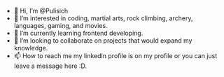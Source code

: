 - 👋 Hi, I’m @Pulisich
- 👀 I’m interested in coding, martial arts, rock climbing, archery, languages, gaming, and movies.
- 🌱 I’m currently learning frontend developing.
- 💞️ I’m looking to collaborate on projects that would expand my knowledge.
- 📫 How to reach me my linkedIn profile is on my profile or you can just leave a message here :D.

<!---
Pulisich/Pulisich is a ✨ special ✨ repository because its `README.md` (this file) appears on your GitHub profile.
You can click the Preview link to take a look at your changes.
--->
